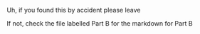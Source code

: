 Uh, if you found this by accident please leave








If not, check the file labelled Part B for the markdown for Part B
